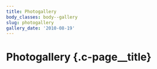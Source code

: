 ```yaml
---
title: Photogallery
body_classes: body--gallery
slug: photogallery
gallery_date: '2010-08-19'
---
```


# Photogallery {.c-page__title}
